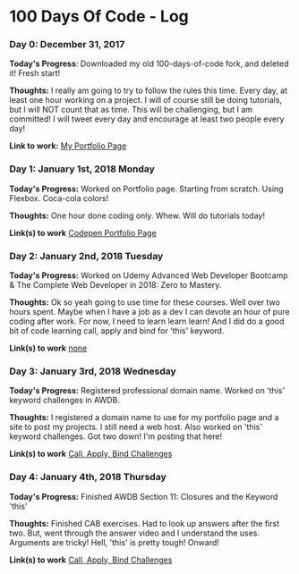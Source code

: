 # 100 Days Of Code - Log

### Day 0: December 31, 2017

**Today's Progress**: Downloaded my old 100-days-of-code fork, and deleted it! Fresh start!

**Thoughts:** I really am going to try to follow the rules this time. Every day, at least one hour working on a project. I will of course still be doing tutorials, but I will NOT count that as time. This will be challenging, but I am committed! I will tweet every day and encourage at least two people every day!

**Link to work:** [My Portfolio Page](http://www.mikerobards.com)


### Day 1: January 1st, 2018 Monday

**Today's Progress:** Worked on Portfolio page. Starting from scratch. Using Flexbox. Coca-cola colors! 

**Thoughts:** One hour done coding only. Whew. Will do tutorials today! 

**Link(s) to work** [Codepen Portfolio Page](https://codepen.io/mikerobards/full/OzgPRR/)

### Day 2: January 2nd, 2018 Tuesday

**Today's Progress:** Worked on Udemy Advanced Web Developer Bootcamp & The Complete Web Developer in 2018: Zero to Mastery.

**Thoughts:** Ok so yeah going to use time for these courses. Well over two hours spent. Maybe when I have a job as a dev I can devote an hour of pure coding after work. For now, I need to learn learn learn! And I did do a good bit of code learning call, apply and bind for 'this' keyword. 

**Link(s) to work** [none](#)

### Day 3: January 3rd, 2018 Wednesday

**Today's Progress:** Registered professional domain name. Worked on 'this' keyword challenges in AWDB.

**Thoughts:** I registered a domain name to use for my portfolio page and a site to post my projects. I still need a web host. Also worked on 'this' keyword challenges. Got two down! I'm posting that here!

**Link(s) to work** [Call, Apply, Bind Challenges](https://github.com/mikerobards/100-days-of-code/blob/master/CAB%20Exercises.js)

### Day 4: January 4th, 2018 Thursday

**Today's Progress:** Finished AWDB Section 11: Closures and the Keyword 'this' 

**Thoughts:** Finished CAB exercises. Had to look up answers after the first two. But, went through the answer video and I understand the uses. Arguments are tricky! Hell, 'this' is pretty tough! Onward!

**Link(s) to work** [Call, Apply, Bind Challenges](https://github.com/mikerobards/100-days-of-code/blob/master/CAB%20Exercises.js)
